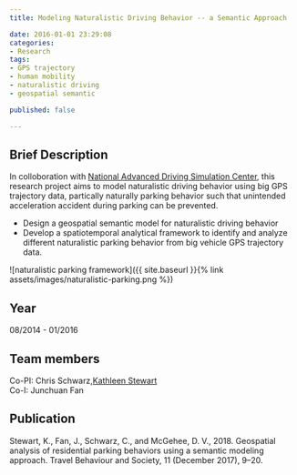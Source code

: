 ```yaml
---
title: Modeling Naturalistic Driving Behavior -- a Semantic Approach

date: 2016-01-01 23:29:08
categories:
- Research
tags:
- GPS trajectory
- human mobility
- naturalistic driving
- geospatial semantic

published: false

---
```


## Brief Description

In colloboration with [National Advanced Driving Simulation Center](https://www.nads-sc.uiowa.edu/), this research project aims to model naturalistic driving behavior using big GPS trajectory data, partically naturally parking behavior such that unintended acceleration accident during parking can be prevented.
- Design a geospatial semantic model for naturalistic driving behavior
- Develop a spatiotemporal analytical framework to identify and analyze different naturalistic parking behavior from big vehicle GPS trajectory data.  


![naturalistic parking framework]({{ site.baseurl }}{% link assets/images/naturalistic-parking.png %})  


<!-- more -->

## Year

08/2014 - 01/2016

## Team members

Co-PI: Chris Schwarz,[Kathleen Stewart](stewartk@umd.edu)  
Co-I: Junchuan Fan

## Publication

Stewart, K., Fan, J., Schwarz, C., and McGehee, D. V., 2018. Geospatial analysis of residential parking behaviors using a semantic modeling approach. Travel Behaviour and Society, 11 (December 2017), 9–20.